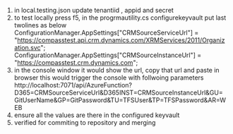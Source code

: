 ﻿1. in local.testing.json update tenantiid , appid and secret
2. to test locally press f5, in the progrmautility.cs configurekeyvault put last twolines as below
            ConfigurationManager.AppSettings["CRMSourceServiceUrl"] = "https://compasstest.api.crm.dynamics.com/XRMServices/2011/Organization.svc";
            ConfigurationManager.AppSettings["CRMSourceInstanceUrl"] = "https://compasstest.crm.dynamics.com";
3. in the console window it would show the url, copy that url and paste in browser this would trigger the console with follwoing parameters
http://localhost:7071/api/AzureFunction?D365=CRMSourceServiceUrl&D365INST=CRMSourceInstanceUrl&GU=GitUserName&GP=GitPassword&TU=TFSUser&TP=TFSPassword&AR=WEB
4. ensure all the values are there in the configured keyvault
5. verified for commiting to repository and merging